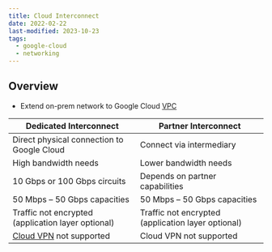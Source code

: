 ```yaml
---
title: Cloud Interconnect
date: 2022-02-22
last-modified: 2023-10-23
tags:
  - google-cloud
  - networking
---
```


## Overview

- Extend on-prem network to Google Cloud [VPC](notes/Google%20Cloud%20VPCs.md)

| Dedicated Interconnect                             | Partner Interconnect                               |
| -------------------------------------------------- | -------------------------------------------------- |
| Direct physical connection to Google Cloud         | Connect via intermediary                           |
| High bandwidth needs                               | Lower bandwidth needs                              |
| 10 Gbps or 100 Gbps circuits                       | Depends on partner capabilities                    |
| 50 Mbps – 50 Gbps capacities                       | 50 Mbps – 50 Gbps capacities                       |
| Traffic not encrypted (application layer optional) | Traffic not encrypted (application layer optional) |
| [Cloud VPN](notes/Cloud%20VPN.md) not supported    | Cloud VPN not supported                            |
